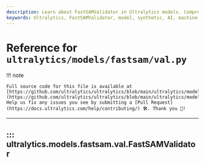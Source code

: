 ```yaml
---
description: Learn about FastSAMValidator in Ultralytics models. Comprehensive guide to enhancing AI capabilities with Ultralytics.
keywords: Ultralytics, FastSAMValidator, model, synthetic, AI, machine learning, validation
---
```


# Reference for `ultralytics/models/fastsam/val.py`

!!! note

    Full source code for this file is available at [https://github.com/ultralytics/ultralytics/blob/main/ultralytics/models/fastsam/val.py](https://github.com/ultralytics/ultralytics/blob/main/ultralytics/models/fastsam/val.py). Help us fix any issues you see by submitting a [Pull Request](https://docs.ultralytics.com/help/contributing/) 🛠️. Thank you 🙏!

---
## ::: ultralytics.models.fastsam.val.FastSAMValidator
<br><br>
